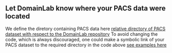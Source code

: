 
## Let DomainLab know where your PACS data were located
We define the diretory containing PACS  data here [relative directory of PACS dataset with respect to the DomainLab repository](https://github.com/marrlab/DomainLab/blob/70ce95c8093ffec0f4b63734d06d2521815a9da7/examples/tasks/task_pacs_path_list.py#L13)
To avoid changing the code, which is always discouraged, one could make a symbolic link of your PACS dataset to the required directory in the code above [see examples here](https://github.com/marrlab/DomainLab/blob/master/sh_pacs.sh)
